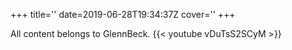 +++
title=''
date=2019-06-28T19:34:37Z
cover=''
+++

All content belongs to GlennBeck.
{{< youtube vDuTsS2SCyM >}}
